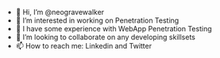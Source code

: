 - 👋 Hi, I’m @neogravewalker
- 👀 I’m interested in working on Penetration Testing
- 🌱 I have some experience with WebApp Penetration Testing
- 💞️ I’m looking to collaborate on any developing skillsets 
- 📫 How to reach me: Linkedin and Twitter
